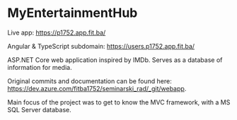 # MyEntertainmentHub
Live app: https://p1752.app.fit.ba/

Angular & TypeScript subdomain: https://users.p1752.app.fit.ba/

ASP.NET Core web application inspired by IMDb. Serves as a database of information for media.

Original commits and documentation can be found here: https://dev.azure.com/fitba1752/seminarski_rad/_git/webapp.

Main focus of the project was to get to know the MVC framework, with a MS SQL Server database.

